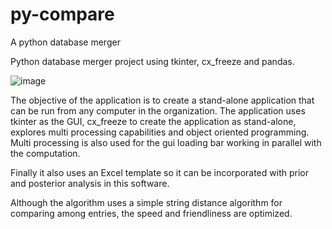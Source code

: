 # py-compare
A python database merger

Python database merger project using tkinter, cx_freeze and pandas. 

![image](https://user-images.githubusercontent.com/19597283/52545532-2b7d2480-2d86-11e9-9dfd-5a85d04e79a6.png)
 
The objective of the application is to create a stand-alone application that can be run from any computer in the organization. 
The application uses tkinter as the GUI, cx_freeze to create the application as stand-alone, explores multi processing capabilities and object oriented programming. Multi processing is also used for the gui loading bar working in parallel with the computation. 

Finally it also uses an Excel template so it can be incorporated with prior and posterior analysis in this software.

Although the algorithm uses a simple string distance algorithm for comparing among entries, the speed and friendliness are optimized.
